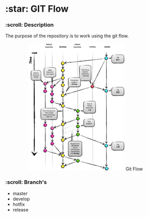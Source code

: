 <h1>:star: GIT Flow</h1>

<h3>:scroll: Description</h3>
<p>The purpose of the repository is to work using the git flow.</p>

<p align="center">
    <img src="./src/git_flow.jpg" width="300">
    Git Flow
</p>

<h3>:scroll: Branch's</h3>

* master
* develop
* hotfix
* release